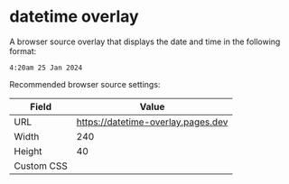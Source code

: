 # datetime overlay

A browser source overlay that displays the date and time in the following format:

    4:20am 25 Jan 2024

Recommended browser source settings:

| Field      | Value                              |
| ---------- | ---------------------------------- |
| URL        | https://datetime-overlay.pages.dev |
| Width      | 240                                |
| Height     | 40                                 |
| Custom CSS |                                    |
